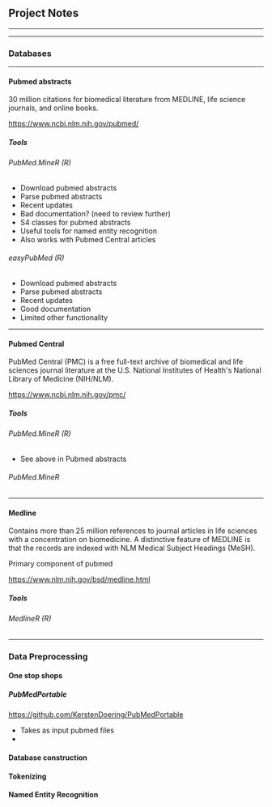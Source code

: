 ## Project Notes

--------------------------------------------------
--------------------------------------------------

### Databases

-----------------------
#### Pubmed abstracts

30 million citations for biomedical literature from MEDLINE, life science journals, and online books.

https://www.ncbi.nlm.nih.gov/pubmed/

##### Tools

###### PubMed.MineR (R)

- Download pubmed abstracts
- Parse pubmed abstracts
- Recent updates
- Bad documentation? (need to review further)
- S4 classes for pubmed abstracts
- Useful tools for named entity recognition
- Also works with Pubmed Central articles

###### easyPubMed (R)

- Download pubmed abstracts
- Parse pubmed abstracts
- Recent updates
- Good documentation
- Limited other functionality

-----------------------
#### Pubmed Central

PubMed Central (PMC) is a free full-text archive of biomedical and life sciences journal literature at the U.S. National Institutes of Health's National Library of Medicine (NIH/NLM).

https://www.ncbi.nlm.nih.gov/pmc/

##### Tools

###### PubMed.MineR (R)

- See above in Pubmed abstracts

###### PubMed.MineR

-----------------------
#### Medline

Contains more than 25 million references to journal articles in life sciences with a concentration on biomedicine. A distinctive feature of MEDLINE is that the records are indexed with NLM Medical Subject Headings (MeSH).

Primary component of pubmed

https://www.nlm.nih.gov/bsd/medline.html

##### Tools

###### MedlineR (R)

--------------------------------------------------

### Data Preprocessing

#### One stop shops

##### PubMedPortable

https://github.com/KerstenDoering/PubMedPortable

- Takes as input pubmed files
- 

#### Database construction

#### Tokenizing

#### Named Entity Recognition
